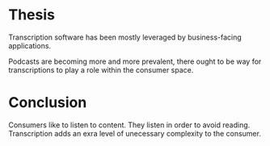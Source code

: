 # Thesis

Transcription software has been mostly leveraged by business-facing applications.

Podcasts are becoming more and more prevalent, there ought to be way for transcriptions to play a role within the consumer space.

# Conclusion

Consumers like to listen to content. They listen in order to avoid reading. Transcription adds an exra level of unecessary complexity to the consumer.
